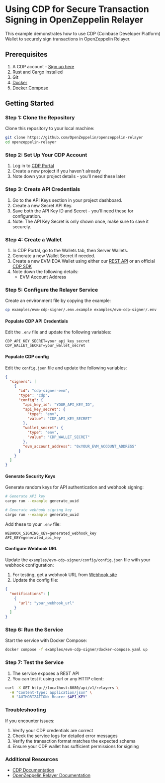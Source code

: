# Using CDP for Secure Transaction Signing in OpenZeppelin Relayer

This example demonstrates how to use CDP (Coinbase Developer Platform) Wallet to securely sign transactions in OpenZeppelin Relayer.

## Prerequisites

1. A CDP account - [Sign up here](https://portal.cdp.coinbase.com/)
1. Rust and Cargo installed
1. Git
1. [Docker](https://docs.docker.com/get-docker/)
1. [Docker Compose](https://docs.docker.com/compose/install/)

## Getting Started

### Step 1: Clone the Repository

Clone this repository to your local machine:

```bash
git clone https://github.com/OpenZeppelin/openzeppelin-relayer
cd openzeppelin-relayer
```

### Step 2: Set Up Your CDP Account

1. Log in to [CDP Portal](https://portal.cdp.coinbase.com/)
1. Create a new project if you haven't already
1. Note down your project details - you'll need these later

### Step 3: Create API Credentials

1. Go to the API Keys section in your project dashboard.
1. Create a new Secret API Key.
1. Save both the API Key ID and Secret - you'll need these for configuration.
1. Note: The API Key Secret is only shown once, make sure to save it securely.

### Step 4: Create a Wallet

1. In CDP Portal, go to the Wallets tab, then Server Wallets.
1. Generate a new Wallet Secret if needed.
1. Create a new EVM EOA Wallet using either our [REST API](https://docs.cdp.coinbase.com/api-reference/v2/rest-api/evm-accounts/create-an-evm-account) or an official [CDP SDK](https://github.com/coinbase/cdp-sdk)
1. Note down the following details:
   - EVM Account Address

### Step 5: Configure the Relayer Service

Create an environment file by copying the example:

```bash
cp examples/evm-cdp-signer/.env.example examples/evm-cdp-signer/.env
```

#### Populate CDP API Credentials

Edit the `.env` file and update the following variables:

```env
CDP_API_KEY_SECRET=your_api_key_secret
CDP_WALLET_SECRET=your_wallet_secret
```

#### Populate CDP config

Edit the `config.json` file and update the following variables:

```json
{
  "signers": [
    {
      "id": "cdp-signer-evm",
      "type": "cdp",
      "config": {
        "api_key_id": "YOUR_API_KEY_ID",
        "api_key_secret": {
          "type": "env",
          "value": "CDP_API_KEY_SECRET"
        },
        "wallet_secret": {
          "type": "env",
          "value": "CDP_WALLET_SECRET"
        },
        "evm_account_address": "0xYOUR_EVM_ACCOUNT_ADDRESS"
      }
    }
  ]
}
```

#### Generate Security Keys

Generate random keys for API authentication and webhook signing:

```bash
# Generate API key
cargo run --example generate_uuid

# Generate webhook signing key
cargo run --example generate_uuid
```

Add these to your `.env` file:

```env
WEBHOOK_SIGNING_KEY=generated_webhook_key
API_KEY=generated_api_key
```

#### Configure Webhook URL

Update the `examples/evm-cdp-signer/config/config.json` file with your webhook configuration:

1. For testing, get a webhook URL from [Webhook.site](https://webhook.site)
2. Update the config file:

```json
{
  "notifications": [
    {
      "url": "your_webhook_url"
    }
  ]
}
```

### Step 6: Run the Service

Start the service with Docker Compose:

```bash
docker compose -f examples/evm-cdp-signer/docker-compose.yaml up
```

### Step 7: Test the Service

1. The service exposes a REST API
2. You can test it using curl or any HTTP client:

```bash
curl -X GET http://localhost:8080/api/v1/relayers \
  -H "Content-Type: application/json" \
  -H "AUTHORIZATION: Bearer $API_KEY"
```

### Troubleshooting

If you encounter issues:

1. Verify your CDP credentials are correct
2. Check the service logs for detailed error messages
3. Verify the transaction format matches the expected schema
4. Ensure your CDP wallet has sufficient permissions for signing

### Additional Resources

- [CDP Documentation](https://docs.cdp.coinbase.com/)
- [OpenZeppelin Relayer Documentation](https://docs.openzeppelin.com/relayer)
